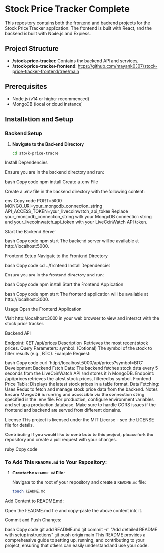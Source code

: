 # Stock Price Tracker Complete

This repository contains both the frontend and backend projects for the Stock Price Tracker application. The frontend is built with React, and the backend is built with Node.js and Express.

## Project Structure

- **/stock-price-tracker**: Contains the backend API and services.
- **/stock-price-tracker-frontend**: https://github.com/mayank0307/stock-price-tracker-frontend/tree/main

## Prerequisites

- Node.js (v14 or higher recommended)
- MongoDB (local or cloud instance)

## Installation and Setup

### Backend Setup

1. **Navigate to the Backend Directory**

   ```bash
   cd stock-price-tracke
Install Dependencies

Ensure you are in the backend directory and run:

bash
Copy code
npm install
Create a .env File

Create a .env file in the backend directory with the following content:

env
Copy code
PORT=5000
MONGO_URI=your_mongodb_connection_string
API_ACCESS_TOKEN=your_livecoinwatch_api_token
Replace your_mongodb_connection_string with your MongoDB connection string and your_livecoinwatch_api_token with your LiveCoinWatch API token.

Start the Backend Server

bash
Copy code
npm start
The backend server will be available at http://localhost:5000.

Frontend Setup
Navigate to the Frontend Directory

bash
Copy code
cd ../frontend
Install Dependencies

Ensure you are in the frontend directory and run:

bash
Copy code
npm install
Start the Frontend Application

bash
Copy code
npm start
The frontend application will be available at http://localhost:3000.

Usage
Open the Frontend Application

Visit http://localhost:3000 in your web browser to view and interact with the stock price tracker.

Backend API

Endpoint: GET /api/prices
Description: Retrieves the most recent stock prices.
Query Parameters:
symbol: (Optional) The symbol of the stock to filter results (e.g., BTC).
Example Request:

bash
Copy code
curl 'http://localhost:5000/api/prices?symbol=BTC'
Development
Backend
Fetch Data: The backend fetches stock data every 5 seconds from the LiveCoinWatch API and stores it in MongoDB.
Endpoint: /api/prices retrieves the latest stock prices, filtered by symbol.
Frontend
Price Table: Displays the latest stock prices in a table format.
Data Fetching: Uses Redux to fetch and manage stock price data from the backend.
Notes
Ensure MongoDB is running and accessible via the connection string specified in the .env file.
For production, configure environment variables and set up a production database.
Make sure to handle CORS issues if the frontend and backend are served from different domains.

License
This project is licensed under the MIT License - see the LICENSE file for details.

Contributing
If you would like to contribute to this project, please fork the repository and create a pull request with your changes.

ruby
Copy code

### To Add This `README.md` to Your Repository:

1. **Create the `README.md` File:**

   Navigate to the root of your repository and create a `README.md` file:

   ```bash
   touch README.md
Add Content to README.md:

Open the README.md file and copy-paste the above content into it.

Commit and Push Changes:

bash
Copy code
git add README.md
git commit -m "Add detailed README with setup instructions"
git push origin main
This README provides a comprehensive guide to setting up, running, and contributing to your project, ensuring that others can easily understand and use your code.
